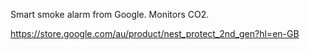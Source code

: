 Smart smoke alarm from Google. Monitors CO2.

https://store.google.com/au/product/nest_protect_2nd_gen?hl=en-GB